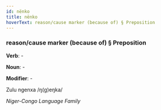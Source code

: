 ```yaml
---
id: nënko
title: nënko
hoverText: reason/cause marker (because of) § Preposition
---
```


### reason/cause marker (because of) § Preposition

**Verb**: -

**Noun**: -

**Modifier**: -

Zulu ngenxa /ŋ(ɡ)eŋka/

*Niger-Congo Language Family*
